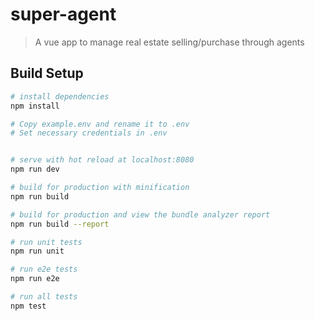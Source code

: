 # super-agent

> A vue app to manage real estate selling/purchase through agents

## Build Setup

``` bash
# install dependencies
npm install

# Copy example.env and rename it to .env
# Set necessary credentials in .env


# serve with hot reload at localhost:8080
npm run dev

# build for production with minification
npm run build

# build for production and view the bundle analyzer report
npm run build --report

# run unit tests
npm run unit

# run e2e tests
npm run e2e

# run all tests
npm test
```

